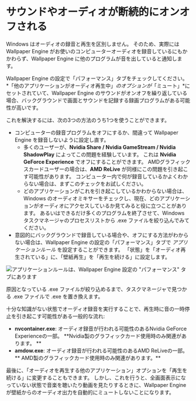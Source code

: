 # サウンドやオーディオが断続的にオンオフされる

Windows はオーディオの録音と再生を区別しません。 そのため、実際には Wallpaper Engine がお使いのコンピューターオーディオを録音しているにもかかわらず、Wallpaper Engine に他のプログラムが音を出していると通知します。

Wallpaper Engine の設定で「パフォーマンス」タブをチェックしてください。 *「他のアプリケーションがオーディオ再生中」*のオプションが*「ミュート」*にセットされていて、Wallpaper Engine のサウンドがオンオフを繰り返している場合、バックグラウンドで画面とサウンドを記録する録画プログラムがある可能性が高いです。

これを解決するには、次の3つの方法のうち1つを使うことができます。

* コンピューターの録音プログラムをオフにするか、間違って Wallpaper Engine を録音しないように設定し直す。
    * 多くのユーザーが、**Nvidia Share / Nvidia GameStream / Nvidia ShadowPlay** によってこの問題を経験しています。 これは **Nvidia GeForce Experience** でオフにすることができます。 AMDグラフィックスカードユーザーの場合は、**AMD ReLive** が同様にこの問題を引き起こす可能性があります。 コンピューター内で何が録音しているかよくわからない場合は、まずこのチェックをお試しください。
    * どのアプリケーションがこれを引き起こしているかわからない場合は、Windows のオーディオミキサーをチェックし、現在、どのアプリケーションがオーディオにアクセスしているか見てみると役に立つことがあります。 あるいはできるだけ多くのプログラムを終了させて、Windows タスクマネージャのプロセスリストから .exe ファイルを絞り込んでみてください。
* 意図的にバックグラウンドで録音している場合や、オフにする方法がわからない場合は、Wallpaper Engine の設定の「パフォーマンス」タブで *アプリケーションルール* を設定することができます。 「状態」を「オーディオ再生されている」に、「壁紙再生」を「再生を続ける」に設定します。

![アプリケーションルールは、Wallpaper Engine 設定の "パフォーマンス" タブにあります](./applicationrule.png)

原因となっている .exe ファイルが絞り込めるまで、タスクマネージャで見つかる .exe ファイルで .exe を置き換えます。

十分な知識がない状態でオーディオ録音を実行することで、再生時に音の一時停止を引き起こす可能性がある一般的な流れ:

* **nvcontainer.exe**: オーディオ録音が行われる可能性のあるNvidia GeForce Experienceの一部。 **Nvidia製のグラフィックカード使用時のみ関連があります。 **
* **amdow.exe**: オーディオ録音が行われる可能性のあるAMD ReLiveの一部。 ** AMD製のグラフィックカード使用時のみ関連があります。**

最後に、「オーディオを再生する他のアプリケーション」オプションを「再生を続ける」に変更することもできます。 しかし、これを行うと、全画面表示になっていない状態で音楽を聴いたり動画を見たりするときに、Wallpaper Engine が壁紙からのオーディオ出力を自動的にミュートしないことになります。
